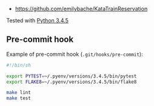 
- <https://github.com/emilybache/KataTrainReservation>

Tested with [Python 3.4.5](https://www.python.org/download/releases/3.4.5/)

## Pre-commit hook

Example of pre-commit hook (`.git/hooks/pre-commit`):

```sh
#!/bin/sh

export PYTEST=~/.pyenv/versions/3.4.5/bin/pytest
export FLAKE8=~/.pyenv/versions/3.4.5/bin/flake8

make lint
make test
```